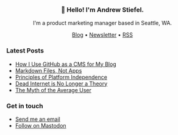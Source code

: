 <h3 align="center">👋 Hello! I'm Andrew Stiefel.</h3>

<p align="center">I'm a product marketing manager based in Seattle, WA.</p>

<p align="center">
  <a href="https://andrewstiefel.com">Blog</a> •
  <a href="https://andrewstiefel.com/newsletter">Newsletter</a> •
  <a href="https://andrewstiefel.com/feed.xml">RSS</a>
</p>

### Latest Posts
<!-- feed start -->
- [How I Use GitHub as a CMS for My Blog](https://andrewstiefel.com/github-cms-blog/)
- [Markdown Files, Not Apps](https://andrewstiefel.com/markdown-files-not-apps/)
- [Principles of Platform Independence](https://andrewstiefel.com/principles-platform-independence/)
- [Dead Internet is No Longer a Theory](https://andrewstiefel.com/dead-internet-theory-real/)
- [The Myth of the Average User](https://andrewstiefel.com/myth-average-user/)
<!-- feed end -->

### Get in touch
* [Send me an email](mailto:andrew@andrewstiefel.com)
* [Follow on Mastodon](https://mas.to/@andrewstiefel)
